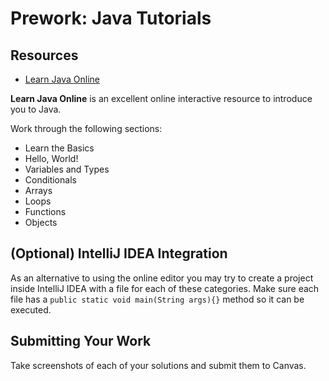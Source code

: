 # Prework: Java Tutorials

## Resources
* [Learn Java Online](http://www.learnjavaonline.org/)

**Learn Java Online** is an excellent online interactive resource to introduce
you to Java.

Work through the following sections:

* Learn the Basics
* Hello, World!
* Variables and Types
* Conditionals
* Arrays
* Loops
* Functions
* Objects

## (Optional) IntelliJ IDEA Integration
As an alternative to using the online editor you may try to create a project
inside IntelliJ IDEA with a file for each of these categories. Make sure each
file has a `public static void main(String args){}` method so it can be
executed.

## Submitting Your Work
Take screenshots of each of your solutions and submit them to Canvas.
